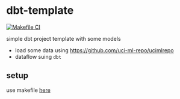 # dbt-template

[![Makefile CI](https://github.com/obar1/pyproject-template/actions/workflows/makefile.yml/badge.svg)](https://github.com/obar1/pyproject-template/actions/workflows/makefile.yml)

simple dbt project template with some models
- load some data using https://github.com/uci-ml-repo/ucimlrepo
- dataflow suing `dbt`

## setup 

use makefile [here](./Makefile)

